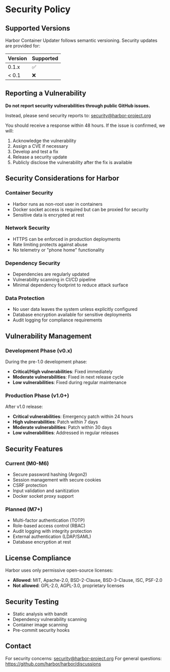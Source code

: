 # Security Policy

## Supported Versions

Harbor Container Updater follows semantic versioning.
Security updates are provided for:

| Version | Supported          |
| ------- | ------------------ |
| 0.1.x   | :white_check_mark: |
| < 0.1   | :x:                |

## Reporting a Vulnerability

**Do not report security vulnerabilities through public GitHub issues.**

Instead, please send security reports to:
[security@harbor-project.org](mailto:security@harbor-project.org)

You should receive a response within 48 hours. If the issue is confirmed, we will:

1. Acknowledge the vulnerability
2. Assign a CVE if necessary  
3. Develop and test a fix
4. Release a security update
5. Publicly disclose the vulnerability after the fix is available

## Security Considerations for Harbor

### Container Security

- Harbor runs as non-root user in containers
- Docker socket access is required but can be proxied for security
- Sensitive data is encrypted at rest

### Network Security

- HTTPS can be enforced in production deployments
- Rate limiting protects against abuse
- No telemetry or "phone home" functionality

### Dependency Security

- Dependencies are regularly updated
- Vulnerability scanning in CI/CD pipeline
- Minimal dependency footprint to reduce attack surface

### Data Protection

- No user data leaves the system unless explicitly configured
- Database encryption available for sensitive deployments
- Audit logging for compliance requirements

## Vulnerability Management

### Development Phase (v0.x)

During the pre-1.0 development phase:

- **Critical/High vulnerabilities**: Fixed immediately
- **Moderate vulnerabilities**: Fixed in next release cycle
- **Low vulnerabilities**: Fixed during regular maintenance

### Production Phase (v1.0+)

After v1.0 release:

- **Critical vulnerabilities**: Emergency patch within 24 hours
- **High vulnerabilities**: Patch within 7 days
- **Moderate vulnerabilities**: Patch within 30 days
- **Low vulnerabilities**: Addressed in regular releases

## Security Features

### Current (M0-M6)

- Secure password hashing (Argon2)
- Session management with secure cookies
- CSRF protection
- Input validation and sanitization
- Docker socket proxy support

### Planned (M7+)

- Multi-factor authentication (TOTP)
- Role-based access control (RBAC)
- Audit logging with integrity protection
- External authentication (LDAP/SAML)
- Database encryption at rest

## License Compliance

Harbor uses only permissive open-source licenses:

- **Allowed**: MIT, Apache-2.0, BSD-2-Clause, BSD-3-Clause, ISC, PSF-2.0
- **Not allowed**: GPL-2.0, AGPL-3.0, proprietary licenses

## Security Testing

- Static analysis with bandit
- Dependency vulnerability scanning
- Container image scanning
- Pre-commit security hooks

## Contact

For security concerns: <security@harbor-project.org>
For general questions: <https://github.com/harbor/harbor/discussions>
